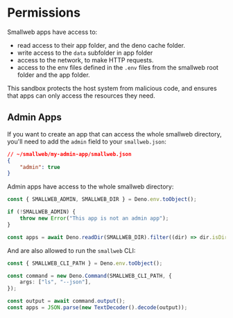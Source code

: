 # Permissions

Smallweb apps have access to:

- read access to their app folder, and the deno cache folder.
- write access to the `data` subfolder in app folder
- access to the network, to make HTTP requests.
- access to the env files defined in the `.env` files from the smallweb root folder and the app folder.

This sandbox protects the host system from malicious code, and ensures that apps can only access the resources they need.

## Admin Apps

If you want to create an app that can access the whole smallweb directory, you'll need to add the `admin` field to your `smallweb.json`:

```json
// ~/smallweb/my-admin-app/smallweb.json
{
    "admin": true
}
```

Admin apps have access to the whole smallweb directory:

```ts
const { SMALLWEB_ADMIN, SMALLWEB_DIR } = Deno.env.toObject();

if (!SMALLWEB_ADMIN) {
    throw new Error("This app is not an admin app");
}

const apps = await Deno.readDir(SMALLWEB_DIR).filter((dir) => dir.isDirectory && !strings.startsWith(dir.name, "."));
```

And are also allowed to run the `smallweb` CLI:

```ts
const { SMALLWEB_CLI_PATH } = Deno.env.toObject();

const command = new Deno.Command(SMALLWEB_CLI_PATH, {
    args: ["ls", "--json"],
});

const output = await command.output();
const apps = JSON.parse(new TextDecoder().decode(output));
```
